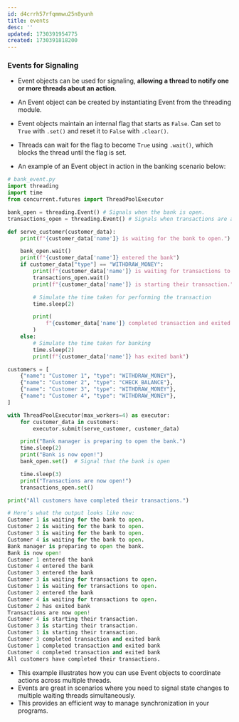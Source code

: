 ```yaml
---
id: d4crrh57rfqmmwu25n8yunh
title: events
desc: ''
updated: 1730391954775
created: 1730391818200
---
```



### Events for Signaling

- Event objects can be used for signaling, **allowing a thread to notify one or more threads about an action**.
- An Event object can be created by instantiating Event from the threading module.
- Event objects maintain an internal flag that starts as `False`. Can set to `True` with `.set()` and reset it to `False` with `.clear()`.
- Threads can wait for the flag to become `True` using `.wait()`, which blocks the thread until the flag is set.

- An example of an Event object in action in the banking scenario below:

``` py
# bank_event.py
import threading
import time
from concurrent.futures import ThreadPoolExecutor

bank_open = threading.Event() # Signals when the bank is open.
transactions_open = threading.Event() # Signals when transactions are allowed.

def serve_customer(customer_data):
    print(f"{customer_data['name']} is waiting for the bank to open.")

    bank_open.wait()
    print(f"{customer_data['name']} entered the bank")
    if customer_data["type"] == "WITHDRAW_MONEY":
        print(f"{customer_data['name']} is waiting for transactions to open.")
        transactions_open.wait()
        print(f"{customer_data['name']} is starting their transaction.")

        # Simulate the time taken for performing the transaction
        time.sleep(2)

        print(
            f"{customer_data['name']} completed transaction and exited bank"
        )
    else:
        # Simulate the time taken for banking
        time.sleep(2)
        print(f"{customer_data['name']} has exited bank")

customers = [
    {"name": "Customer 1", "type": "WITHDRAW_MONEY"},
    {"name": "Customer 2", "type": "CHECK_BALANCE"},
    {"name": "Customer 3", "type": "WITHDRAW_MONEY"},
    {"name": "Customer 4", "type": "WITHDRAW_MONEY"},
]

with ThreadPoolExecutor(max_workers=4) as executor:
    for customer_data in customers:
        executor.submit(serve_customer, customer_data)

    print("Bank manager is preparing to open the bank.")
    time.sleep(2)
    print("Bank is now open!")
    bank_open.set()  # Signal that the bank is open

    time.sleep(3)
    print("Transactions are now open!")
    transactions_open.set()

print("All customers have completed their transactions.")

# Here’s what the output looks like now:
Customer 1 is waiting for the bank to open.
Customer 2 is waiting for the bank to open.
Customer 3 is waiting for the bank to open.
Customer 4 is waiting for the bank to open.
Bank manager is preparing to open the bank.
Bank is now open!
Customer 1 entered the bank
Customer 4 entered the bank
Customer 3 entered the bank
Customer 3 is waiting for transactions to open.
Customer 1 is waiting for transactions to open.
Customer 2 entered the bank
Customer 4 is waiting for transactions to open.
Customer 2 has exited bank
Transactions are now open!
Customer 4 is starting their transaction.
Customer 3 is starting their transaction.
Customer 1 is starting their transaction.
Customer 3 completed transaction and exited bank
Customer 1 completed transaction and exited bank
Customer 4 completed transaction and exited bank
All customers have completed their transactions.
```

- This example illustrates how you can use Event objects to coordinate actions across multiple threads.
- Events are great in scenarios where you need to signal state changes to multiple waiting threads simultaneously.
- This provides an efficient way to manage synchronization in your programs.